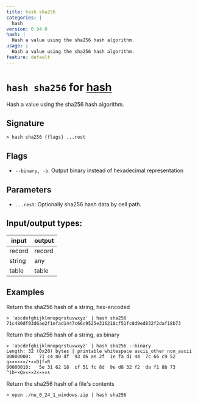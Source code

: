 ```yaml
---
title: hash sha256
categories: |
  hash
version: 0.94.0
hash: |
  Hash a value using the sha256 hash algorithm.
usage: |
  Hash a value using the sha256 hash algorithm.
feature: default
---
```

<!-- This file is automatically generated. Please edit the command in https://github.com/nushell/nushell instead. -->

# `hash sha256` for [hash](/commands/categories/hash.md)

<div class='command-title'>Hash a value using the sha256 hash algorithm.</div>

## Signature

```> hash sha256 {flags} ...rest```

## Flags

 -  `--binary, -b`: Output binary instead of hexadecimal representation

## Parameters

 -  `...rest`: Optionally sha256 hash data by cell path.


## Input/output types:

| input  | output |
| ------ | ------ |
| record | record |
| string | any    |
| table  | table  |
## Examples

Return the sha256 hash of a string, hex-encoded
```nu
> 'abcdefghijklmnopqrstuvwxyz' | hash sha256
71c480df93d6ae2f1efad1447c66c9525e316218cf51fc8d9ed832f2daf18b73
```

Return the sha256 hash of a string, as binary
```nu
> 'abcdefghijklmnopqrstuvwxyz' | hash sha256 --binary
Length: 32 (0x20) bytes | printable whitespace ascii_other non_ascii
00000000:   71 c4 80 df  93 d6 ae 2f  1e fa d1 44  7c 66 c9 52   q××××××/•××D|f×R
00000010:   5e 31 62 18  cf 51 fc 8d  9e d8 32 f2  da f1 8b 73   ^1b•×Q××××2××××s

```

Return the sha256 hash of a file's contents
```nu
> open ./nu_0_24_1_windows.zip | hash sha256

```
